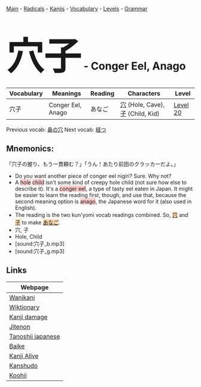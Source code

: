 <style> bigfont {font-size: 100px}</style>
[Main](../README.md) -
[Radicals](../radicals.md) -
[Kanjis](../kanjis.md) -
[Vocabulary](../vocabulary.md) -
[Levels](../levels.md) -
[Grammar](../grammar.md)
# <bigfont> 穴子</bigfont> - Conger Eel, Anago 

| Vocabulary | Meanings | Reading | Characters | Level |
| --- | --- | --- | --- | --- |
| 穴子 | Conger Eel, Anago | あなご |  [穴](../kanjis/穴.md) (Hole, Cave), [子](../kanjis/子.md) (Child, Kid) | [Level 20](../levels/wk_level20.md) |

Previous vocab: [鼻の穴](鼻の穴.md) Next vocab: [経つ](経つ.md) 

## Mnemonics:
「穴子の握り、もう一貫頼む？」「うん！あたり前田のクラッカーだよ。」
* Do you want another piece of conger eel nigiri? Sure. Why not?
* A <span style="background-color:#ffcccb"> hole</span> <span style="background-color:#ffcccb"> child</span> isn't some kind of creepy hole child (not sure how else to describe it). It's a <span style="background-color:#ffcccb"> conger eel</span>, a type of tasty eel eaten in Japan. It might be easier to learn the reading first, though, and use that, because the second meaning option is <span style="background-color:#ffcccb"> anago</span>, the Japanese word for it (also used in English).
* The reading is the two kun'yomi vocab readings combined. So, <span style="background-color:#fed8b1"> [穴](https://jisho.org/search/穴)</span> and <span style="background-color:#fed8b1"> [子](https://jisho.org/search/子)</span> to make <span style="background-color:#fed8b1"> [あなご](https://jisho.org/search/あなご)</span>.
* 穴, 子
* Hole, Child
* [sound:穴子_b.mp3]
* [sound:穴子_g.mp3]


## Links 

| Webpage |
| --- |
| [Wanikani          ](https://www.wanikani.com/kanji/穴子) |
| [Wiktionary        ](https://en.wiktionary.org/wiki/穴子) |
| [Kanji damage      ](http://www.kanjidamage.com/kanji/search?utf8=✓&q=穴子) |
| [Jitenon           ](https://jitenon.com/kanji/穴子) |
| [Tanoshii japanese ](https://www.tanoshiijapanese.com/dictionary/kanji.cfm?k=穴子) |
| [Baike             ](https://baike.baidu.com/item/穴子) |
| [Kanji Alive       ](https://app.kanjialive.com/穴子) |
| [Kanshudo          ](https://www.kanshudo.com/searchmn?q=穴子) |
| [Koohii            ](https://kanji.koohii.com/study/kanji/穴子) |
